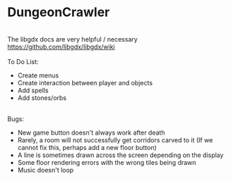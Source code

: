 # DungeonCrawler
<br>The libgdx docs are very helpful / necessary
<br>https://github.com/libgdx/libgdx/wiki
<br>
<br>To Do List:
<ul>
<li>Create menus</li>
<li>Create interaction between player and objects</li>
<li>Add spells</li>
<li>Add stones/orbs </li>
</ul>
<br>Bugs:
<ul>
<li>New game button doesn't always work after death</li>
<li>Rarely, a room will not successfully get corridors carved to it (If we cannot fix this, perhaps add a new floor button)
<li>A line is sometimes drawn across the screen depending on the display</li>
<li>Some floor rendering errors with the wrong tiles being drawn</li>
<li>Music doesn't loop</li>
</ul>
